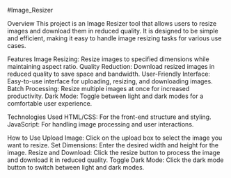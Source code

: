 #Image_Resizer

Overview
This project is an Image Resizer tool that allows users to resize images and download them in reduced quality. It is designed to be simple and efficient, making it easy to handle image resizing tasks for various use cases.

Features
Image Resizing: Resize images to specified dimensions while maintaining aspect ratio.
Quality Reduction: Download resized images in reduced quality to save space and bandwidth.
User-Friendly Interface: Easy-to-use interface for uploading, resizing, and downloading images.
Batch Processing: Resize multiple images at once for increased productivity.
Dark Mode: Toggle between light and dark modes for a comfortable user experience.

Technologies Used
HTML/CSS: For the front-end structure and styling.
JavaScript: For handling image processing and user interactions.

How to Use
Upload Image: Click on the upload box to select the image you want to resize.
Set Dimensions: Enter the desired width and height for the image.
Resize and Download: Click the resize button to process the image and download it in reduced quality.
Toggle Dark Mode: Click the dark mode button to switch between light and dark modes.
